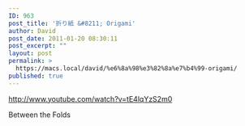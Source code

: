 ```yaml
---
ID: 963
post_title: '折り紙 &#8211; Origami'
author: David
post_date: 2011-01-20 08:30:11
post_excerpt: ""
layout: post
permalink: >
  https://macs.local/david/%e6%8a%98%e3%82%8a%e7%b4%99-origami/
published: true
---
```

http://www.youtube.com/watch?v=tE4lqYzS2m0

Between the Folds